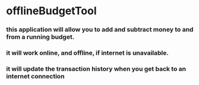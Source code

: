 # offlineBudgetTool

### this application will allow you to add and subtract money to and from a running budget.

### it will work online, and offline, if internet is unavailable. 

### it will update the transaction history when you get back to an internet connection


